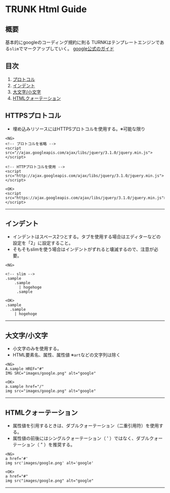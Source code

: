 # TRUNK Html Guide

## 概要
基本的にgoogleのコーディング規約に則る
TURNKはテンプレートエンジンである`slim`でマークアップしていく。
[google公式のガイド](https://google.github.io/styleguide/htmlcssguide.html)


## 目次
 1. [プロトコル](#protocol)
 1. [インデント](#indent)
 1. [大文字/小文字](#text_size)
 1. [HTMLクォーテーション](#quotes_html)

<h2 id="validate">HTTPSプロトコル</h2>

- 埋め込みリソースにはHTTPSプロトコルを使用する。※可能な限り

```
<NG>
<!-- プロトコルを省略 -->
<script src="//ajax.googleapis.com/ajax/libs/jquery/3.1.0/jquery.min.js"></script>
 
<!-- HTTPプロトコルを使用 -->
<script src="http://ajax.googleapis.com/ajax/libs/jquery/3.1.0/jquery.min.js"></script>
 
<OK>
<script src="https://ajax.googleapis.com/ajax/libs/jquery/3.1.0/jquery.min.js"></script>
```

***

<h2 id="indent">インデント</h2>

- インデントはスペース2つとする。タブを使用する場合はエディターなどの設定を「2」に設定すること。
- そもそもslimを使う場合はインデントがずれると壊滅するので、注意が必要。

```
<NG>

<!-- slim -->
.sample
    .sample
      | hogehoge
     .sample      
     
<OK>
.sample
  .sample
    | hogehoge

```


***


<h2 id="text_size">大文字/小文字</h2>

- 小文字のみを使用する。
- HTML要素名、属性、属性値 ※`art`などの文字列は除く

```
<NG>
A.sample HREF="#"
IMG SRC="images/google.png" alt="google"
 
<OK>
a.sample href="/"
img src="images/google.png" alt="google"
```


***


<h2 id="quotes_html">HTMLクォーテーション</h2>

- 属性値を引用するときは、ダブルクォーテーション（二重引用符）を使用する。
- 属性値の前後にはシングルクォーテーション（ ' ）ではなく、ダブルクォーテーション（ " ）を推奨する。

```
<NG>
a href='#'
img src'images/google.png' alt='google'
 
<OK>
a href="#"
img src"images/google.png" alt="google"
```


***
